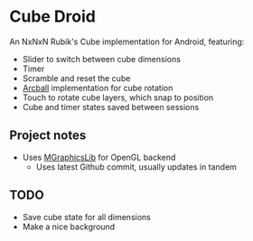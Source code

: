 # Cube Droid

An NxNxN Rubik's Cube implementation for Android, featuring:
* Slider to switch between cube dimensions
* Timer
* Scramble and reset the cube
* [Arcball](https://en.wikibooks.org/wiki/OpenGL_Programming/Modern_OpenGL_Tutorial_Arcball) implementation for cube rotation
* Touch to rotate cube layers, which snap to position
* Cube and timer states saved between sessions

## Project notes
- Uses [MGraphicsLib](https://github.com/sampullman/android-mgraphicslib) for OpenGL backend
    - Uses latest Github commit, usually updates in tandem

## TODO
- Save cube state for all dimensions
- Make a nice background